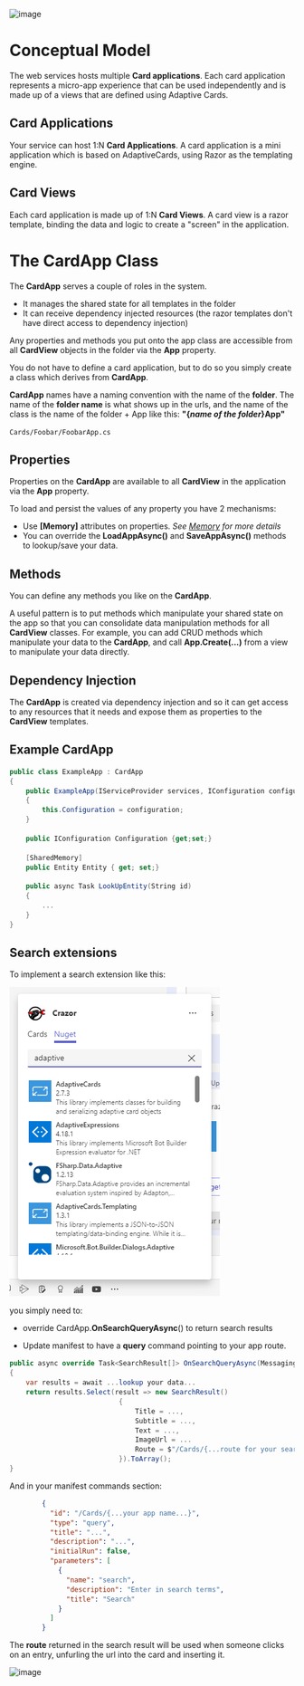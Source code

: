 

![image](https://user-images.githubusercontent.com/17789481/197238565-e3f895d0-6def-4d41-aba2-721d5432b1ef.png)

# Conceptual Model

The web services hosts multiple **Card applications**.  Each card application represents a micro-app experience that can be used independently and is made up of a views that are defined using Adaptive Cards.

## Card Applications

Your service can host 1:N **Card Applications**.  A card application is a mini application which is based on AdaptiveCards, using Razor as the templating engine. 

## Card Views

Each card application is made up of 1:N **Card Views**. A card view is a razor template, binding the data and logic to create a "screen" in the application. 

# The CardApp Class

The **CardApp** serves a couple of roles in the system.

* It manages the shared state for all templates in the folder
* It can receive dependency injected resources (the razor templates don't have direct access to dependency injection)

Any properties and methods you put onto the app class are accessible from all **CardView** objects in the folder via the **App** property.

You do not have to define a card application, but to do so you simply create a class which derives from **CardApp**.

 **CardApp** names have a naming convention with the name of the **folder**. The name of the **folder name** is what shows up in the urls, and the name of the class is the name of the folder + App like this: **"{*name of the folder*}App"**

```Cards/Foobar/FoobarApp.cs```

## Properties

Properties on the **CardApp** are available to all **CardView** in the application via the **App** property.

To load and persist the values of any property you have 2 mechanisms:

* Use **[Memory]** attributes on properties. *See [Memory](Memory) for more details*
* You can override the **LoadAppAsync()** and **SaveAppAsync()** methods to lookup/save your data.

## Methods

You can define any methods you like on the **CardApp**.

A useful pattern is to put methods which manipulate your shared state on the app so that you can consolidate data manipulation methods for all **CardView** classes. For example, you can add CRUD methods which manipulate your data to the **CardApp**, and call **App.Create(...)** from a view to manipulate your data directly.

## Dependency Injection

The **CardApp** is created via dependency injection and so it can get access to any resources that it needs and expose them as properties to the **CardView** templates.

## Example CardApp

```C#
public class ExampleApp : CardApp
{
    public ExampleApp(IServiceProvider services, IConfiguration configuration) : base(services)
    {
        this.Configuration = configuration;
    }
    
    public IConfiguration Configuration {get;set;}

    [SharedMemory]
    public Entity Entity { get; set;}
    
    public async Task LookUpEntity(String id)
    {
        ... 
    }
}
```

## Search extensions

To implement a search extension like this:

![image-20221116110720258](assets/image-20221116110720258.png)

you simply need to:

* override CardApp.**OnSearchQueryAsync**() to return search results

* Update manifest to have a **query** command pointing to your app route.

```c#
public async override Task<SearchResult[]> OnSearchQueryAsync(MessagingExtensionQuery query, CancellationToken cancellationToken)
{
    var results = await ...lookup your data...
    return results.Select(result => new SearchResult()
                           {
                               Title = ...,
                               Subtitle = ...,
                               Text = ...,
                               ImageUrl = ...
                               Route = $"/Cards/{...route for your search result...}"
                           }).ToArray();
}
```

And in your manifest commands section:

```json
        {
          "id": "/Cards/{...your app name...}",
          "type": "query",
          "title": "...",
          "description": "...",
          "initialRun": false,
          "parameters": [
            {
              "name": "search",
              "description": "Enter in search terms",
              "title": "Search"
            }
          ]
        }
```

The **route** returned in the search result will be used when someone clicks on an entry, unfurling the url into the card and inserting it.



![image](https://user-images.githubusercontent.com/17789481/197365048-6a74c3d5-85cd-4c04-a07a-eef2a46e0ddf.png)
